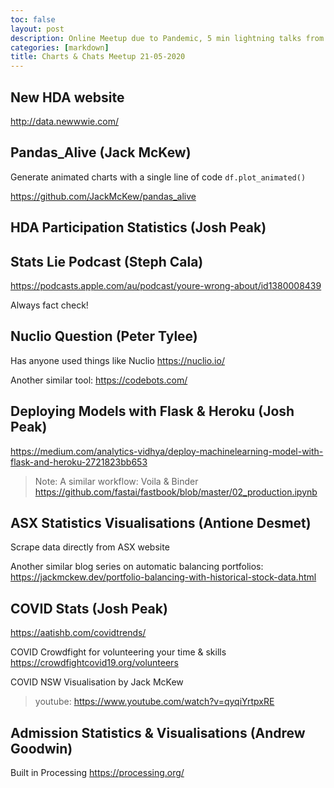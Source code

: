 ```yaml
---
toc: false
layout: post
description: Online Meetup due to Pandemic, 5 min lightning talks from community members
categories: [markdown]
title: Charts & Chats Meetup 21-05-2020
---
```


## New HDA website

<http://data.newwwie.com/>

## Pandas_Alive (Jack McKew)

Generate animated charts with a single line of code `df.plot_animated()`

<https://github.com/JackMcKew/pandas_alive>

## HDA Participation Statistics (Josh Peak)

## Stats Lie Podcast (Steph Cala)

<https://podcasts.apple.com/au/podcast/youre-wrong-about/id1380008439>

Always fact check!

## Nuclio Question (Peter Tylee)

Has anyone used things like Nuclio <https://nuclio.io/>

Another similar tool: <https://codebots.com/>

## Deploying Models with Flask & Heroku (Josh Peak)

<https://medium.com/analytics-vidhya/deploy-machinelearning-model-with-flask-and-heroku-2721823bb653>

> Note: A similar workflow: Voila & Binder <https://github.com/fastai/fastbook/blob/master/02_production.ipynb>

## ASX Statistics Visualisations (Antione Desmet)

Scrape data directly from ASX website

Another similar blog series on automatic balancing portfolios: <https://jackmckew.dev/portfolio-balancing-with-historical-stock-data.html>

## COVID Stats (Josh Peak)

<https://aatishb.com/covidtrends/>

COVID Crowdfight for volunteering your time & skills <https://crowdfightcovid19.org/volunteers>

COVID NSW Visualisation by Jack McKew 

> youtube: https://www.youtube.com/watch?v=qyqiYrtpxRE

## Admission Statistics & Visualisations (Andrew Goodwin)

Built in Processing <https://processing.org/>